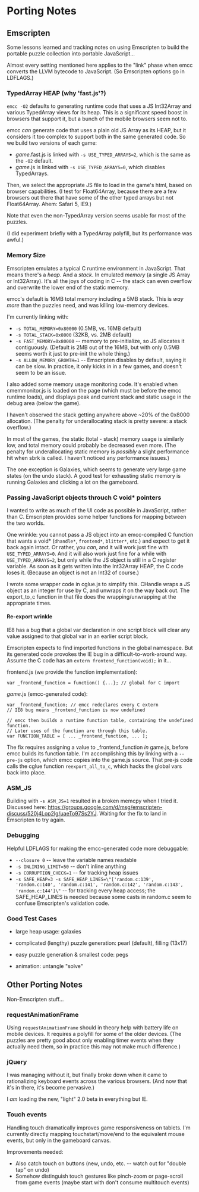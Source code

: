 Porting Notes
=============

Emscripten
----------

Some lessons learned and tracking notes on using Emscripten
to build the portable puzzle collection into portable JavaScript...

Almost every setting mentioned here applies to the "link" phase
when emcc converts the LLVM bytecode to JavaScript.
(So Emscripten options go in LDFLAGS.)


### TypedArray HEAP (why 'fast.js'?)

`emcc -O2` defaults to generating runtime code that uses a JS Int32Array and
various TypedArray views for its heap. This is a significant speed boost in
browsers that support it, but a bunch of the mobile browsers seem not to.

emcc *can* generate code that uses a plain old JS Array as its HEAP, but it
considers it too complex to support both in the same generated code. So we
build two versions of each game:

* *game*.fast.js is linked with `-s USE_TYPED_ARRAYS=2`, which is the same
  as the `-O2` default.
* *game*.js is linked with `-s USE_TYPED_ARRAYS=0`, which disables TypedArrays.

Then, we select the appropriate JS file to load in the game's html, based
on browser capabilities. (I test for Float64Array, because there are
a few browsers out there that have some of the other typed arrays but
not Float64Array. Ahem: Safari 5, IE9.)

Note that even the non-TypedArray version seems usable for most of the puzzles.

(I did experiment briefly with a TypedArray polyfill, but its performance was awful.)


### Memory Size

Emscripten emulates a typical C runtime environment in JavaScript.
That means there's a *heap*. And a *stack*. In emulated *memory*
(a single JS Array or Int32Array). It's all the joys of coding in C --
the stack can even overflow and overwrite the lower end of the
static memory.

emcc's default is 16MB total memory including a 5MB stack.
This is *way more* than the puzzles need, and was killing
low-memory devices.

I'm currently linking with:
* `-s TOTAL_MEMORY=0x80000` (0.5MB, vs. 16MB default)
* `-s TOTAL_STACK=0x8000` (32KB, vs. 2MB default)
* `-s FAST_MEMORY=0x80000` -- memory to pre-initialize, so JS allocates it contiguously.
  (Default is 2MB out of the 16MB, but with only 0.5MB seems worth it just to pre-init
  the whole thing.)
* `-s ALLOW_MEMORY_GROWTH=1` -- Emscripten disables by default, saying it can be slow.
  In practice, it only kicks in in a few games, and doesn't seem to be an issue.

I also added some memory usage monitoring code. It's enabled when cmemmonitor.js is
loaded on the page (which must be before the emcc runtime loads), and displays
peak and current stack and static usage in the debug area (below the game).

I haven't observed the stack getting anywhere above ~20% of the 0x8000 allocation.
(The penalty for underallocating stack is pretty severe: a stack overflow.)

In most of the games, the static (total - stack) memory usage is similarly low,
and total memory could probably be decreased even more. (The penalty for underallocating
static memory is *possibly* a slight performance hit when sbrk is called. I haven't
noticed any performance issues.)

The one exception is Galaxies, which seems to generate very large game states
(on the undo stack). A good test for exhausting static memory is running Galaxies
and clicking a lot on the gameboard.



### Passing JavaScript objects throuch C void* pointers

I wanted to write as much of the UI code as possible in JavaScript,
rather than C. Emscripten provides some helper functions for mapping
between the two worlds.

One wrinkle: you cannot pass a JS object into an emcc-compiled C function
that wants a void* (`dhandle*`, `frontend*`, `blitter*`, etc.) and expect to get
it back again intact. Or rather, you *can*, and it will work just fine
with `USE_TYPED_ARRAYS=0`. And it will also work just fine for a while
with `USE_TYPED_ARRAYS=2`, but only while the JS object is still in a C
register variable. As soon as it gets written into the Int32Array HEAP,
the C code loses it. (Because an object is not an Int32 of course.)

I wrote some wrapper code in cglue.js to simplify this. CHandle wraps
a JS object as an integer for use by C, and unwraps it on the way back
out. The export_to_c function in that file does the wrapping/unwrapping
at the appropriate times.

#### Re-export wrinkle

IE8 has a bug that a global var declaration in one script block will
clear any value assigned to that global var in an earlier script block.

Emscripten expects to find imported functions in the global namespace.
But its generated code provokes the IE bug in a difficult-to-work-around way.
Assume the C code has an `extern frontend_function(void);` in it...

frontend.js (we provide the function implementation):

    var _frontend_function = function() {...}; // global for C import

*game*.js (emcc-generated code):

    var _frontend_function; // emcc redeclares every C extern
    // IE8 bug means _frontend_function is now undefined

    // emcc then builds a runtime function table, containing the undefined function.
    // Later uses of the function are through this table.
    var FUNCTION_TABLE = [ ... _frontend_function, ... ];

The fix requires assigning a value to _frontend_function *in* game.js, before
emcc builds its function table. I'm accomplishing this by linking with a
`--pre-js` option, which emcc copies into the game.js source. That pre-js
code calls the cglue function `reexport_all_to_c`, which hacks the global
vars back into place.



### ASM_JS

Building with `-s ASM_JS=1` resulted in a broken memcpy when I tried it.
Discussed here: https://groups.google.com/d/msg/emscripten-discuss/520j4Lop2lg/uaeTo97Ss2YJ.
Waiting for the fix to land in Emscripten to try again.


### Debugging

Helpful LDFLAGS for making the emcc-generated code more debuggable:

* `--closure 0` -- leave the variable names readable
* `-s INLINING_LIMIT=50` -- don't inline anything
* `-s CORRUPTION_CHECK=1` -- for tracking heap issues
* `-s SAFE_HEAP=3 -s SAFE_HEAP_LINES=\"['random.c:139', 'random.c:140', 'random.c:141', 'random.c:142', 'random.c:143', 'random.c:144']\"`
  -- for tracking every heap access; the SAFE_HEAP_LINES is needed because some casts in
  random.c seem to confuse Emscripten's validation code.


### Good Test Cases


* large heap usage: galaxies

* complicated (lengthy) puzzle generation: pearl (default), filling (13x17)

* easy puzzle generation & smallest code: pegs

* animation: untangle "solve"



Other Porting Notes
-------------------

Non-Emscripten stuff...

### requestAnimationFrame

Using `requestAnimationFrame` should in theory help with battery life
on mobile devices. It requires a polyfill for some of the older devices.
(The puzzles are pretty good about only enabling timer events when
they actually need them, so in practice this may not make much difference.)


### jQuery

I was managing without it, but finally broke down when it came to
rationalizing keyboard events across the various browsers.
(And now that it's in there, it's become pervasive.)

I *am* loading the new, "light" 2.0 beta in everything but IE.


### Touch events

Handling touch dramatically improves game responsiveness on tablets.
I'm currently directly mapping touchstart/move/end to the equivalent
mouse events, but only in the gameboard canvas.

Improvements needed:
* Also catch touch on buttons (new, undo, etc. -- watch out for "double tap" on undo)
* Somehow distinguish touch gestures like pinch-zoom or page-scroll from
  game events (maybe start with don't consume multitouch events)
